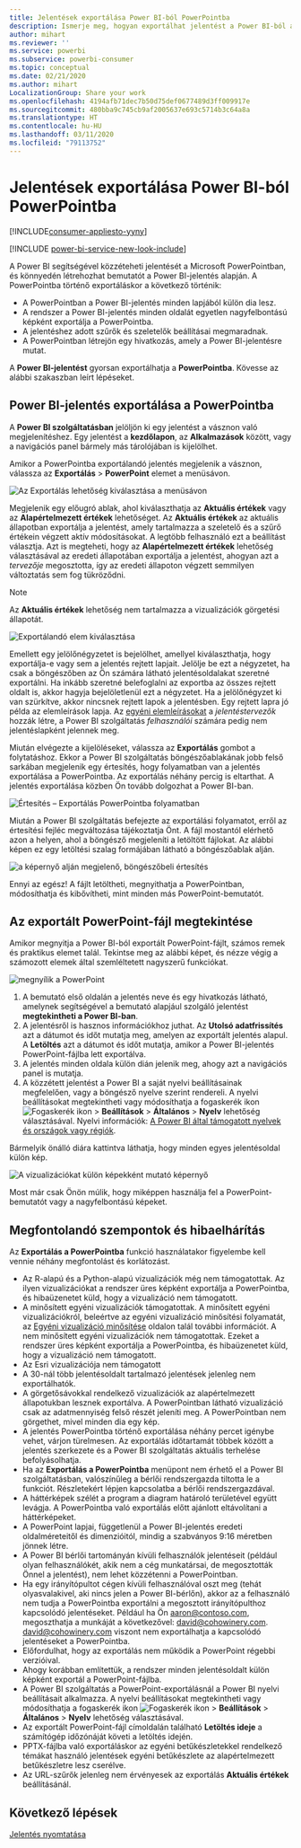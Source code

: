 ```yaml
---
title: Jelentések exportálása Power BI-ból PowerPointba
description: Ismerje meg, hogyan exportálhat jelentést a Power BI-ból a PowerPointba.
author: mihart
ms.reviewer: ''
ms.service: powerbi
ms.subservice: powerbi-consumer
ms.topic: conceptual
ms.date: 02/21/2020
ms.author: mihart
LocalizationGroup: Share your work
ms.openlocfilehash: 4194afb71dec7b50d75def0677489d3ff009917e
ms.sourcegitcommit: 480bba9c745cb9af2005637e693c5714b3c64a8a
ms.translationtype: HT
ms.contentlocale: hu-HU
ms.lasthandoff: 03/11/2020
ms.locfileid: "79113752"
---
```

# <a name="export-reports-from-power-bi-to-powerpoint"></a>Jelentések exportálása Power BI-ból PowerPointba

[!INCLUDE[consumer-appliesto-yyny](../includes/consumer-appliesto-yyny.md)]

[!INCLUDE [power-bi-service-new-look-include](../includes/power-bi-service-new-look-include.md)]

A Power BI segítségével közzéteheti jelentését a Microsoft PowerPointban, és könnyedén létrehozhat bemutatót a Power BI-jelentés alapján. A PowerPointba történő exportáláskor a következő történik:

* A PowerPointban a Power BI-jelentés minden lapjából külön dia lesz.
* A rendszer a Power BI-jelentés minden oldalát egyetlen nagyfelbontású képként exportálja a PowerPointba.
* A jelentéshez adott szűrők és szeletelők beállításai megmaradnak.
* A PowerPointban létrejön egy hivatkozás, amely a Power BI-jelentésre mutat.

A **Power BI-jelentést** gyorsan exportálhatja a **PowerPointba**. Kövesse az alábbi szakaszban leírt lépéseket.

## <a name="export-your-power-bi-report-to-powerpoint"></a>Power BI-jelentés exportálása a PowerPointba
A **Power BI szolgáltatásban** jelöljön ki egy jelentést a vásznon való megjelenítéshez. Egy jelentést a **kezdőlapon**, az **Alkalmazások** között, vagy a navigációs panel bármely más tárolójában is kijelölhet.

Amikor a PowerPointba exportálandó jelentés megjelenik a vásznon, válassza az **Exportálás** > **PowerPoint** elemet a menüsávon.

![Az Exportálás lehetőség kiválasztása a menüsávon](media/end-user-powerpoint/power-bi-export.png)

Megjelenik egy előugró ablak, ahol kiválaszthatja az **Aktuális értékek** vagy az **Alapértelmezett értékek** lehetőséget. Az **Aktuális értékek** az aktuális állapotban exportálja a jelentést, amely tartalmazza a szeletelő és a szűrő értékein végzett aktív módosításokat. A legtöbb felhasználó ezt a beállítást választja. Azt is megteheti, hogy az **Alapértelmezett értékek** lehetőség választásával az eredeti állapotában exportálja a jelentést, ahogyan azt a *tervezője* megosztotta, így az eredeti állapoton végzett semmilyen változtatás sem fog tükröződni.

> [!NOTE]
> Az **Aktuális értékek** lehetőség nem tartalmazza a vizualizációk görgetési állapotát.

![Exportálandó elem kiválasztása](media/end-user-powerpoint/power-bi-current-values.png)
 
Emellett egy jelölőnégyzetet is bejelölhet, amellyel kiválaszthatja, hogy exportálja-e vagy sem a jelentés rejtett lapjait. Jelölje be ezt a négyzetet, ha csak a böngészőben az Ön számára látható jelentésoldalakat szeretné exportálni. Ha inkább szeretné belefoglalni az exportba az összes rejtett oldalt is, akkor hagyja bejelöletlenül ezt a négyzetet. Ha a jelölőnégyzet ki van szürkítve, akkor nincsnek rejtett lapok a jelentésben. Egy rejtett lapra jó példa az elemleírások lapja. Az [egyéni elemleírásokat](../desktop-tooltips.md) a *jelentéstervezők* hozzák létre, a Power BI szolgáltatás *felhasználói* számára pedig nem jelentéslapként jelennek meg. 

Miután elvégezte a kijelöléseket, válassza az **Exportálás** gombot a folytatáshoz. Ekkor a Power BI szolgáltatás böngészőablakának jobb felső sarkában megjelenik egy értesítés, hogy folyamatban van a jelentés exportálása a PowerPointba. Az exportálás néhány percig is eltarthat. A jelentés exportálása közben Ön tovább dolgozhat a Power BI-ban.

![Értesítés – Exportálás PowerPointba folyamatban](media/end-user-powerpoint/power-bi-export-progress.png)

Miután a Power BI szolgáltatás befejezte az exportálási folyamatot, erről az értesítési fejléc megváltozása tájékoztatja Önt. A fájl mostantól elérhető azon a helyen, ahol a böngésző megjeleníti a letöltött fájlokat. Az alábbi képen ez egy letöltési szalag formájában látható a böngészőablak alján.

![a képernyő alján megjelenő, böngészőbeli értesítés](media/end-user-powerpoint/power-bi-browsers.png)

Ennyi az egész! A fájlt letöltheti, megnyithatja a PowerPointban, módosíthatja és kibővítheti, mint minden más PowerPoint-bemutatót.

## <a name="check-out-your-exported-powerpoint-file"></a>Az exportált PowerPoint-fájl megtekintése
Amikor megnyitja a Power BI-ból exportált PowerPoint-fájlt, számos remek és praktikus elemet talál. Tekintse meg az alábbi képet, és nézze végig a számozott elemek által szemléltetett nagyszerű funkciókat.

![megnyílik a PowerPoint](media/end-user-powerpoint/power-bi-powerpoint.png)

1. A bemutató első oldalán a jelentés neve és egy hivatkozás látható, amelynek segítségével a bemutató alapjául szolgáló jelentést **megtekintheti a Power BI-ban**.
2. A jelentésről is hasznos információkhoz juthat. Az **Utolsó adatfrissítés** azt a dátumot és időt mutatja meg, amelyen az exportált jelentés alapul. A **Letöltés** azt a dátumot és időt mutatja, amikor a Power BI-jelentés PowerPoint-fájlba lett exportálva.
3. A jelentés minden oldala külön dián jelenik meg, ahogy azt a navigációs panel is mutatja. 
4. A közzétett jelentést a Power BI a saját nyelvi beállításainak megfelelően, vagy a böngésző nyelve szerint rendereli. A nyelvi beállításokat megtekintheti vagy módosíthatja a fogaskerék ikon ![Fogaskerék ikon](media/end-user-powerpoint/power-bi-settings-icon.png) > **Beállítások** > **Általános** > **Nyelv** lehetőség választásával. Nyelvi információk: [A Power BI által támogatott nyelvek és országok vagy régiók](../supported-languages-countries-regions.md).


Bármelyik önálló diára kattintva láthatja, hogy minden egyes jelentésoldal külön kép.

![A vizualizációkat külön képekként mutató képernyő](media/end-user-powerpoint/power-bi-images.png)

Most már csak Önön múlik, hogy miképpen használja fel a PowerPoint-bemutatót vagy a nagyfelbontású képeket.

## <a name="considerations-and-troubleshooting"></a>Megfontolandó szempontok és hibaelhárítás
Az **Exportálás a PowerPointba** funkció használatakor figyelembe kell vennie néhány megfontolást és korlátozást.

* Az R-alapú és a Python-alapú vizualizációk még nem támogatottak. Az ilyen vizualizációkat a rendszer üres képként exportálja a PowerPointba, és hibaüzenetet küld, hogy a vizualizáció nem támogatott.
* A minősített egyéni vizualizációk támogatottak. A minősített egyéni vizualizációkról, beleértve az egyéni vizualizáció minősítési folyamatát, az [Egyéni vizualizáció minősítése](../developer/power-bi-custom-visuals-certified.md) oldalon talál további információt. A nem minősített egyéni vizualizációk nem támogatottak. Ezeket a rendszer üres képként exportálja a PowerPointba, és hibaüzenetet küld, hogy a vizualizáció nem támogatott.
* Az Esri vizualizációja nem támogatott
* A 30-nál több jelentésoldalt tartalmazó jelentések jelenleg nem exportálhatók.
* A görgetősávokkal rendelkező vizualizációk az alapértelmezett állapotukban lesznek exportálva. A PowerPointban látható vizualizáció csak az adatmennyiség felső részét jeleníti meg. A PowerPointban nem görgethet, mivel minden dia egy kép. 
* A jelentés PowerPointba történő exportálása néhány percet igénybe vehet, várjon türelmesen. Az exportálás időtartamát többek között a jelentés szerkezete és a Power BI szolgáltatás aktuális terhelése befolyásolhatja.
* Ha az **Exportálás a PowerPointba** menüpont nem érhető el a Power BI szolgáltatásban, valószínűleg a bérlői rendszergazda tiltotta le a funkciót. Részletekért lépjen kapcsolatba a bérlői rendszergazdával.
* A háttérképek szélét a program a diagram határoló területével együtt levágja. A PowerPointba való exportálás előtt ajánlott eltávolítani a háttérképeket.
* A PowerPoint lapjai, függetlenül a Power BI-jelentés eredeti oldalméreteitől és dimenzióitól, mindig a szabványos 9:16 méretben jönnek létre.
* A Power BI bérlői tartományán kívüli felhasználók jelentéseit (például olyan felhasználókét, akik nem a cég munkatársai, de megosztották Önnel a jelentést), nem lehet közzétenni a PowerPointban.
* Ha egy irányítópultot cégen kívüli felhasználóval oszt meg (tehát olyasvalakivel, aki nincs jelen a Power BI-bérlőn), akkor az a felhasználó nem tudja a PowerPointba exportálni a megosztott irányítópulthoz kapcsolódó jelentéseket. Például ha Ön aaron@contoso.com, megoszthatja a munkáját a következővel: david@cohowinery.com. david@cohowinery.com viszont nem exportálhatja a kapcsolódó jelentéseket a PowerPointba.
* Előfordulhat, hogy az exportálás nem működik a PowerPoint régebbi verzióival.
* Ahogy korábban említettük, a rendszer minden jelentésoldalt külön képként exportál a PowerPoint-fájlba.
* A Power BI szolgáltatás a PowerPoint-exportálásnál a Power BI nyelvi beállításait alkalmazza. A nyelvi beállításokat megtekintheti vagy módosíthatja a fogaskerék ikon ![Fogaskerék ikon](media/end-user-powerpoint/power-bi-settings-icon.png) > **Beállítások** > **Általános** > **Nyelv** lehetőség választásával.
* Az exportált PowerPoint-fájl címoldalán található **Letöltés ideje** a számítógép időzónáját követi a letöltés idején.
* PPTX-fájlba való exportáláskor az egyéni betűkészletekkel rendelkező témákat használó jelentések egyéni betűkészlete az alapértelmezett betűkészletre lesz cserélve.
* Az URL-szűrők jelenleg nem érvényesek az exportálás **Aktuális értékek** beállításánál.

## <a name="next-steps"></a>Következő lépések
[Jelentés nyomtatása](end-user-print.md)
